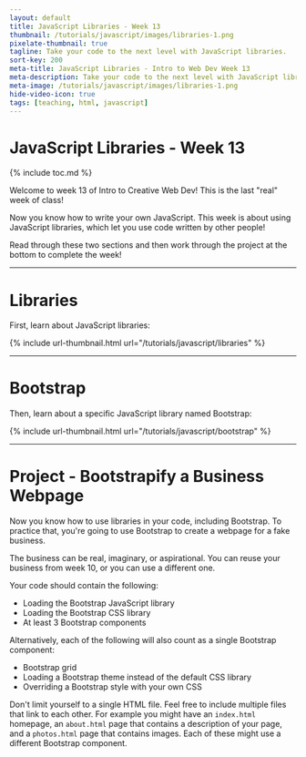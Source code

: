 ```yaml
---
layout: default
title: JavaScript Libraries - Week 13
thumbnail: /tutorials/javascript/images/libraries-1.png
pixelate-thumbnail: true
tagline: Take your code to the next level with JavaScript libraries.
sort-key: 200
meta-title: JavaScript Libraries - Intro to Web Dev Week 13
meta-description: Take your code to the next level with JavaScript libraries.
meta-image: /tutorials/javascript/images/libraries-1.png
hide-video-icon: true
tags: [teaching, html, javascript]
---
```


# JavaScript Libraries - Week 13

{% include toc.md %}

Welcome to week 13 of Intro to Creative Web Dev! This is the last "real" week of class!

Now you know how to write your own JavaScript. This week is about using JavaScript libraries, which let you use code written by other people!

Read through these two sections and then work through the project at the bottom to complete the week!

---

# Libraries

First, learn about JavaScript libraries:

{% include url-thumbnail.html url="/tutorials/javascript/libraries" %}

---

# Bootstrap

Then, learn about a specific JavaScript library named Bootstrap:

{% include url-thumbnail.html url="/tutorials/javascript/bootstrap" %}

---

# Project - Bootstrapify a Business Webpage

Now you know how to use libraries in your code, including Bootstrap. To practice that, you're going to use Bootstrap to create a webpage for a fake business.

The business can be real, imaginary, or aspirational. You can reuse your business from week 10, or you can use a different one.

Your code should contain the following:

- Loading the Bootstrap JavaScript library
- Loading the Bootstrap CSS library
- At least 3 Bootstrap components

Alternatively, each of the following will also count as a single Bootstrap component:

- Bootstrap grid
- Loading a Bootstrap theme instead of the default CSS library
- Overriding a Bootstrap style with your own CSS

Don't limit yourself to a single HTML file. Feel free to include multiple files that link to each other. For example you might have an `index.html` homepage, an `about.html` page that contains a description of your page, and a `photos.html` page that contains images. Each of these might use a different Bootstrap component.
